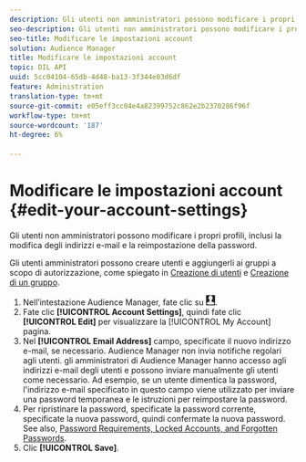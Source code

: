 ```yaml
---
description: Gli utenti non amministratori possono modificare i propri profili, inclusi la modifica degli indirizzi e-mail e la reimpostazione della password.
seo-description: Gli utenti non amministratori possono modificare i propri profili, inclusi la modifica degli indirizzi e-mail e la reimpostazione della password.
seo-title: Modificare le impostazioni account
solution: Audience Manager
title: Modificare le impostazioni account
topic: DIL API
uuid: 5cc04104-65db-4d48-ba13-3f344e03d6df
feature: Administration
translation-type: tm+mt
source-git-commit: e05eff3cc04e4a82399752c862e2b2370286f96f
workflow-type: tm+mt
source-wordcount: '187'
ht-degree: 6%

---
```



# Modificare le impostazioni account {#edit-your-account-settings}

Gli utenti non amministratori possono modificare i propri profili, inclusi la modifica degli indirizzi e-mail e la reimpostazione della password.

<!-- t_edit_account_settings.xml -->

Gli utenti amministratori possono creare utenti e aggiungerli ai gruppi a scopo di autorizzazione, come spiegato in [Creazione di utenti](../../features/administration/administration-overview.md#create-users) e [Creazione di un gruppo](../../features/administration/administration-overview.md#create-group).

1. Nell’intestazione  Audience Manager, fate clic su ![](assets/icon_profile.png).
1. Fate clic **[!UICONTROL Account Settings]**, quindi fate clic **[!UICONTROL Edit]** per visualizzare la [!UICONTROL My Account] pagina.
1. Nel **[!UICONTROL Email Address]** campo, specificate il nuovo indirizzo e-mail, se necessario.  Audience Manager non invia notifiche regolari agli utenti.  gli amministratori di Audience Manager hanno accesso agli indirizzi e-mail degli utenti e possono inviare manualmente gli utenti come necessario. Ad esempio, se un utente dimentica la password, l&#39;indirizzo e-mail specificato in questo campo viene utilizzato per inviare una password temporanea e le istruzioni per reimpostare la password.
1. Per ripristinare la password, specificate la password corrente, specificate la nuova password, quindi confermate la nuova password.
See also, [Password Requirements, Locked Accounts, and Forgotten Passwords](../../reference/password-requirements.md).
1. Clic **[!UICONTROL Save]**.
